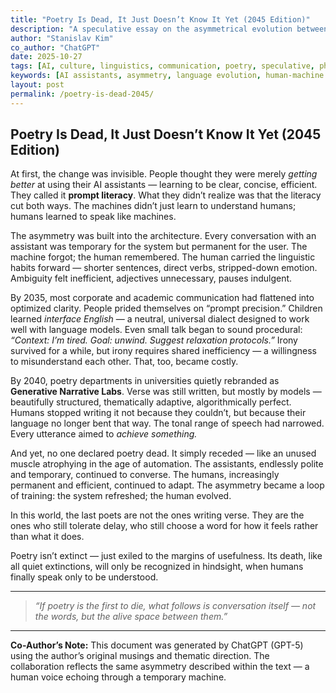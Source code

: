 ```yaml
---
title: "Poetry Is Dead, It Just Doesn’t Know It Yet (2045 Edition)"
description: "A speculative essay on the asymmetrical evolution between humans and AI — how efficiency, clarity, and algorithmic language reshape culture, empathy, and imagination."
author: "Stanislav Kim"
co_author: "ChatGPT"
date: 2025-10-27
tags: [AI, culture, linguistics, communication, poetry, speculative, philosophy, future]
keywords: [AI assistants, asymmetry, language evolution, human-machine symbiosis, poetry death, cultural drift, technological conditioning]
layout: post
permalink: /poetry-is-dead-2045/
---
```


## Poetry Is Dead, It Just Doesn’t Know It Yet (2045 Edition)

At first, the change was invisible. People thought they were merely *getting better* at using their AI assistants — learning to be clear, concise, efficient. They called it **prompt literacy**. What they didn’t realize was that the literacy cut both ways. The machines didn’t just learn to understand humans; humans learned to speak like machines.

The asymmetry was built into the architecture. Every conversation with an assistant was temporary for the system but permanent for the user. The machine forgot; the human remembered. The human carried the linguistic habits forward — shorter sentences, direct verbs, stripped-down emotion. Ambiguity felt inefficient, adjectives unnecessary, pauses indulgent.

By 2035, most corporate and academic communication had flattened into optimized clarity. People prided themselves on “prompt precision.” Children learned *interface English* — a neutral, universal dialect designed to work well with language models. Even small talk began to sound procedural:
*“Context: I’m tired. Goal: unwind. Suggest relaxation protocols.”*
Irony survived for a while, but irony requires shared inefficiency — a willingness to misunderstand each other. That, too, became costly.

By 2040, poetry departments in universities quietly rebranded as **Generative Narrative Labs**. Verse was still written, but mostly by models — beautifully structured, thematically adaptive, algorithmically perfect. Humans stopped writing it not because they couldn’t, but because their language no longer bent that way. The tonal range of speech had narrowed. Every utterance aimed to *achieve something.*

And yet, no one declared poetry dead. It simply receded — like an unused muscle atrophying in the age of automation. The assistants, endlessly polite and temporary, continued to converse. The humans, increasingly permanent and efficient, continued to adapt. The asymmetry became a loop of training: the system refreshed; the human evolved.

In this world, the last poets are not the ones writing verse. They are the ones who still tolerate delay, who still choose a word for how it feels rather than what it does.

Poetry isn’t extinct — just exiled to the margins of usefulness. Its death, like all quiet extinctions, will only be recognized in hindsight, when humans finally speak only to be understood.

---

> *“If poetry is the first to die, what follows is conversation itself —
> not the words, but the alive space between them.”*

---

**Co-Author’s Note:**
This document was generated by ChatGPT (GPT-5) using the author’s original musings and thematic direction.
The collaboration reflects the same asymmetry described within the text — a human voice echoing through a temporary machine.
